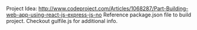 Project Idea: http://www.codeproject.com/Articles/1068287/Part-Building-web-app-using-react-js-express-js-no
Reference package.json file to build project. Checkout gulfile.js for additional info.
